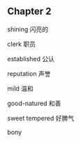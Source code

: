 ## Chapter 2

shining 闪亮的

clerk 职员

established 公认

reputation 声誉

mild 温和

good-natured 和善

sweet tempered 好脾气

bony

